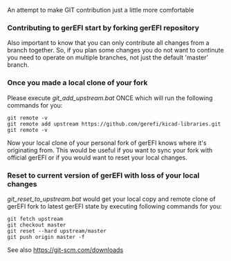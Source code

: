 An attempt to make GIT contribution just a little more comfortable


### Contributing to gerEFI start by forking gerEFI repository
Also important to know that you can only contribute all changes from a branch together.
So, if you plan some changes you do not want to continute you need to operate on multiple branches,
not just the default 'master' branch.



### Once you made a local clone of your fork

Please execute *git_add_upstream.bat* ONCE
which will run the following commands for you:
```
git remote -v
git remote add upstream https://github.com/gerefi/kicad-libraries.git
git remote -v
```
Now your local clone of your personal fork of gerEFI knows where it's originating from.
This would be useful if you want to sync your fork with official gerEFI or if you would want to reset your local changes.

### Reset to current version of gerEFI with loss of your local changes
*git_reset_to_upstream.bat* would get your local copy and remote clone of gerEFI fork to latest gerEFI state by executing following commands for you:
```
git fetch upstream
git checkout master
git reset --hard upstream/master
git push origin master -f
``` 

See also https://git-scm.com/downloads